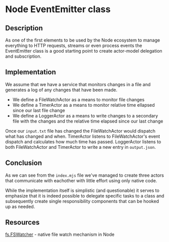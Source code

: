 # Node EventEmitter class

## Description

As one of the first elements to be used by the Node ecosystem to manage everything to HTTP requests, streams or even process events the EventEmitter class is a good starting point to create actor-model delegation and subscription.

## Implementation

We assume that we have a service that monitors changes in a file and generates a log of any changes that have been made.

- We define a FileWatchActor as a means to monitor file changes
- We define a TimerActor as a means to monitor relative time ellapsed since our last file change
- We define a LoggerActor as a means to write changes to a secondary file with the changes and the relative time elapsed since our last change

Once our `input.txt` file has changed the FileWatchActor would dispatch what has changed and when. TimerActor listens to FileWatchActor's event dispatch and calculates how much time has passed. LoggerActor listens to both FileWatchActor and TimerActor to write a new entry in `output.json`.

## Conclusion
As we can see from the `index.mjs` file we've managed to create three actors that communicate with eachother with little effort using only native code.

While the implementation itself is simplistic (and questionable) it serves to emphasize that it is indeed possible to delegate specific tasks to a class and subsequently create single responsibility components that can be hooked up as needed.

## Resources
[fs.FSWatcher](https://nodejs.org/api/fs.html#fs_class_fs_fswatcher) - native file watch mechanism in Node
